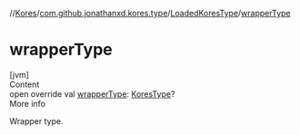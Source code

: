 //[Kores](../../index.md)/[com.github.jonathanxd.kores.type](../index.md)/[LoadedKoresType](index.md)/[wrapperType](wrapper-type.md)



# wrapperType  
[jvm]  
Content  
open override val [wrapperType](wrapper-type.md): [KoresType](../-kores-type/index.md)?  
More info  


Wrapper type.

  



